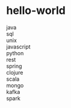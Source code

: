 # hello-world
java</br>
sql</br>
unix</br>
javascript</br>
python</br>
rest</br>
spring</br>
clojure</br>
scala</br>
mongo</br>
kafka</br>
spark</br>
